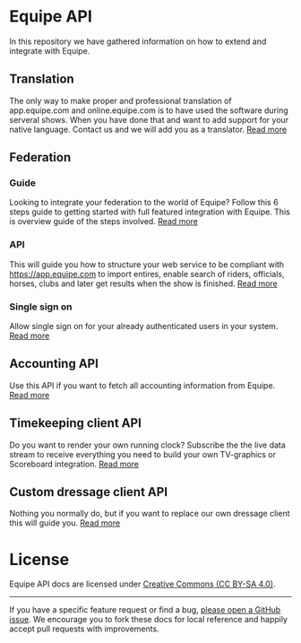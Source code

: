 # Equipe API

In this repository we have gathered information on how to extend and integrate with Equipe. 

## Translation

The only way to make proper and professional translation of app.equipe.com and online.equipe.com is to have used the software during serveral shows. When you have done that and want to add support for your native language. Contact us and we will add you as a translator. [Read more](TRANSLATION.mdown)

## Federation

### Guide

Looking to integrate your federation to the world of Equipe? Follow this 6 steps guide to getting started with full featured integration with Equipe. This is overview guide of the steps involved. [Read more](https://github.com/equipe/equipe_api/blob/master/GUIDE.mdown)

### API

This will guide you how to structure your web service to be compliant with https://app.equipe.com to import entires, enable search of riders, officials, horses, clubs and later get results when the show is finished. [Read more](FEDERATION.mdown)

### Single sign on

Allow single sign on for your already authenticated users in your system. [Read more](SINGLE_SIGN_ON.mdown)

## Accounting API

Use this API if you want to fetch all accounting information from Equipe. [Read more](ACCOUNTING.mdown)

## Timekeeping client API

Do you want to render your own running clock? Subscribe the the live data stream to receive everything you need to build your own TV-graphics or Scoreboard integration. [Read more](TIMEKEEING_CLIENT.mdown)

## Custom dressage client API

Nothing you normally do, but if you want to replace our own dressage client this will guide you. [Read more](DRESSAGE_CLIENT.mdown)

# License

Equipe API docs are licensed under [Creative Commons (CC BY-SA 4.0)](http://creativecommons.org/licenses/by-sa/4.0/).

---

If you have a specific feature request or find a bug, [please open a GitHub issue](https://github.com/equipe/equipe_api/issues/new). We encourage you to fork these docs for local reference and happily accept pull requests with improvements.

